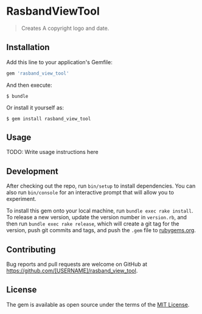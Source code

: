 # RasbandViewTool

> Creates A copyright logo and date.

## Installation

Add this line to your application's Gemfile:

```ruby
gem 'rasband_view_tool'
```

And then execute:

    $ bundle

Or install it yourself as:

    $ gem install rasband_view_tool

## Usage

TODO: Write usage instructions here

## Development

After checking out the repo, run `bin/setup` to install dependencies. You can also run `bin/console` for an interactive prompt that will allow you to experiment.

To install this gem onto your local machine, run `bundle exec rake install`. To release a new version, update the version number in `version.rb`, and then run `bundle exec rake release`, which will create a git tag for the version, push git commits and tags, and push the `.gem` file to [rubygems.org](https://rubygems.org).

## Contributing

Bug reports and pull requests are welcome on GitHub at https://github.com/[USERNAME]/rasband_view_tool.


## License

The gem is available as open source under the terms of the [MIT License](http://opensource.org/licenses/MIT).

